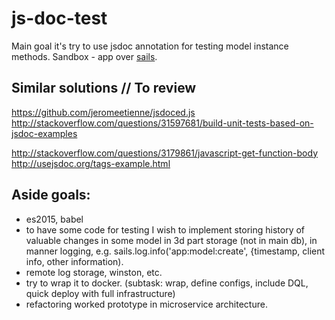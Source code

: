 # js-doc-test

Main goal it's try to use jsdoc annotation for testing model instance methods.
Sandbox - app over [sails](http://sailsjs.org).

## Similar solutions // To review
https://github.com/jeromeetienne/jsdoced.js
http://stackoverflow.com/questions/31597681/build-unit-tests-based-on-jsdoc-examples

http://stackoverflow.com/questions/3179861/javascript-get-function-body
http://usejsdoc.org/tags-example.html

## Aside goals:
* es2015, babel
* to have some code for testing I wish to implement storing history of valuable changes in some model in 3d part storage (not in main db), in manner logging, e.g. sails.log.info('app:model:create', {timestamp, client info, other  information).
* remote log storage, winston, etc.
* try to wrap it to docker. (subtask: wrap, define configs, include DQL, quick deploy with full infrastructure)
* refactoring worked prototype in microservice architecture.
